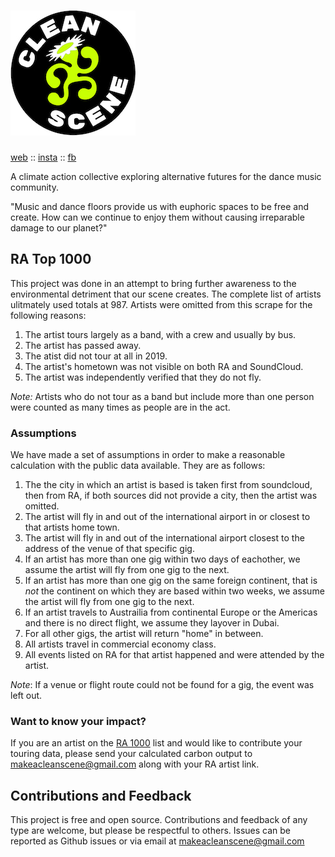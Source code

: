 # ![CleanScene](https://github.com/bineferg/cleanscene/blob/master/fixtures/logo.jpg)

[web](https://cleanscene.club) :: [insta](https://www.instagram.com/cleanscene.club) :: [fb](https://www.facebook.com/makeacleanscene)

A climate action collective exploring alternative futures for the dance music community.

"Music and dance floors provide us with euphoric spaces to be free and create. How can we continue to enjoy them without causing irreparable damage to our planet?"

## RA Top 1000

This project was done in an attempt to bring further awareness to the environmental detriment that our scene creates. The complete list of artists ulitmately used totals at 987. Artists were omitted from this scrape for the following reasons:
1. The artist tours largely as a band, with a crew and usually by bus.
1. The artist has passed away.
1. The atist did not tour at all in 2019.
1. The artist's hometown was not visible on both RA and SoundCloud.
1. The artist was independently verified that they do not fly.

*Note:* Artists who do not tour as a band but include more than one person were counted as many times as people are in the act.


### Assumptions
We have made a set of assumptions in order to make a reasonable calculation with the public data available. They are as follows:
1. The the city in which an artist is based is taken first from soundcloud, then from RA, if both sources did not provide a city, then the artist was omitted.
1. The artist will fly in and out of the international airport in or closest to that artists home town.
1. The artist will fly in and out of the international airport closest to the address of the venue of that specific gig.
1. If an artist has more than one gig within two days of eachother, we assume the artist will fly from one gig to the next.
1. If an artist has more than one gig on the same foreign continent, that is _not_ the continent on which they are based within two weeks, we assume the artist will fly from one gig to the next.
1. If an artist travels to Austrailia from continental Europe or the Americas and there is no direct flight, we assume they layover in Dubai. 
1. For all other gigs, the artist will return "home" in between.
1. All artists travel in commercial economy class.
1. All events listed on RA for that artist happened and were attended by the artist.

*Note*: If a venue or flight route could not be found for a gig, the event was left out.

### Want to know your impact?
If you are an artist on the [RA 1000](https://web.archive.org/web/20210101022731/https://www.residentadvisor.net/dj.aspx) list and would like to contribute your touring data, please send your calculated carbon output to makeacleanscene@gmail.com along with your RA artist link.


## Contributions and Feedback

This project is free and open source. Contributions and feedback of any type are welcome, but please be respectful to others. Issues can be reported as Github issues or via email at makeacleanscene@gmail.com
